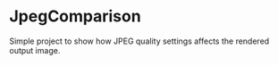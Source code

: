 # JpegComparison

Simple project to show how JPEG quality settings affects the rendered output image.
